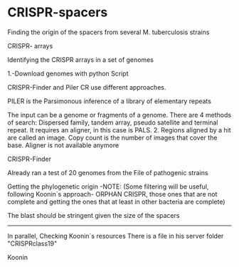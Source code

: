 # CRISPR-spacers
Finding the origin of the spacers from several M. tuberculosis strains



CRISPR- arrays

Identifying the CRISPR arrays in a set of genomes

1.-Download genomes with python Script

CRISPR-Finder and Piler CR use different approaches. 

PILER is the Parsimonous inference of a library of elementary repeats

The input can be a genome or fragments of a genome.
There are 4 methods of search: Dispersed family, tandem array, pseudo satellite and terminal repeat. 
It requires an aligner, in this case is PALS. 2. Regions aligned by a hit are called an image. Copy count is the number of images that cover the base. Aligner is not available anymore

CRISPR-Finder

Already ran a test of 20 genomes from the File of pathogenic strains

Getting the phylogenetic origin
-NOTE: (Some filtering will be useful, following Koonin´s approach- ORPHAN CRISPR, those ones that are not complete and getting the ones that at least in other bacteria are complete)

The blast should be stringent given the size of the spacers


---
In parallel, Checking Koonin´s resources
There is a file in his server folder "CRISPRclass19"



Koonin 


